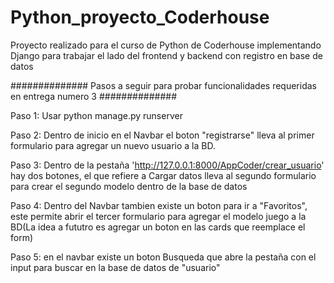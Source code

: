 # Python_proyecto_Coderhouse

Proyecto realizado para el curso de Python de Coderhouse implementando Django para trabajar el lado del frontend y backend con registro en base de datos

############## Pasos a seguir para probar funcionalidades requeridas en entrega numero 3 ##############

Paso 1: Usar python manage.py runserver

Paso 2: Dentro de inicio en el Navbar el boton "registrarse" lleva al primer formulario para agregar un nuevo usuario a la BD.

Paso 3: Dentro de la pestaña 'http://127.0.0.1:8000/AppCoder/crear_usuario' hay dos botones, el que refiere a Cargar datos lleva al segundo formulario para crear el segundo modelo dentro de la base de datos

Paso 4: Dentro del Navbar tambien existe un boton para ir a "Favoritos", este permite abrir el tercer formulario para agregar el modelo juego a la BD(La idea a fututro es agregar un boton en las cards que reemplace el form)

Paso 5: en el navbar existe un boton Busqueda que abre la pestaña con el input para buscar en la base de datos de "usuario"
